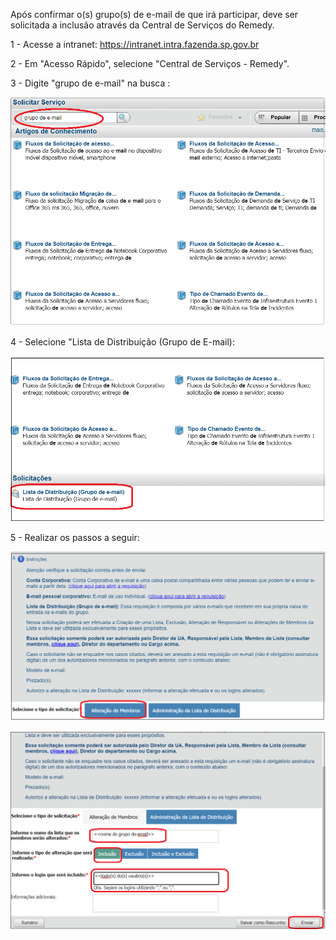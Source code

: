 Após confirmar o(s) grupo(s) de e-mail de que irá participar, deve ser solicitada a inclusão através da Central de Serviços do Remedy. 

1 - Acesse a intranet: https://intranet.intra.fazenda.sp.gov.br

2 - Em "Acesso Rápido", selecione "Central de Serviços - Remedy".

3 - Digite "grupo de e-mail" na busca :

![Imagem__01.png](/.attachments/Imagem__01-f8077243-c349-419c-bf2c-2c0264eca2b6.png)

4 - Selecione "Lista de Distribuição (Grupo de E-mail):

![Imagem__02.png](/.attachments/Imagem__02-353f9fd8-8b7b-4bf1-af51-6f630f4c6df8.png)

5 - Realizar os passos a seguir:

![Imagem_03.png](/.attachments/Imagem_03-decca1ee-d061-4233-8a50-fda381eed693.png)

![Imagem_04.png](/.attachments/Imagem_04-ab879a80-caef-4e1a-b631-710b97630d11.png) 


